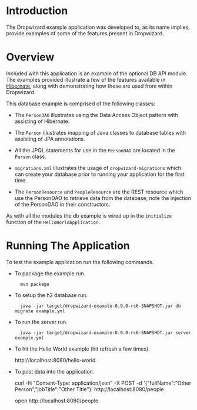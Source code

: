 # Introduction

The Dropwizard example application was developed to, as its name implies, provide examples of some of the features
present in Dropwizard.

# Overview

Included with this application is an example of the optional DB API module. The examples provided illustrate a few of
the features available in [Hibernate](http://hibernate.org/), along with demonstrating how these are used from within
Dropwizard.

This database example is comprised of the following classes:

* The `PersonDAO` illustrates using the Data Access Object pattern with assisting of Hibernate.

* The `Person` illustrates mapping of Java classes to database tables with assisting of JPA annotations.

* All the JPQL statements for use in the `PersonDAO` are located in the `Person` class.

* `migrations.xml` illustrates the usage of `dropwizard-migrations` which can create your database prior to running
your application for the first time.

* The `PersonResource` and `PeopleResource` are the REST resource which use the PersonDAO to retrieve data from the database, note the injection
of the PersonDAO in their constructors.

As with all the modules the db example is wired up in the `initialize` function of the `HelloWorldApplication`.

# Running The Application

To test the example application run the following commands.

* To package the example run.

        mvn package

* To setup the h2 database run.

        java -jar target/dropwizard-example-0.9.0-rc6-SNAPSHOT.jar db migrate example.yml

* To run the server run.

        java -jar target/dropwizard-example-0.9.0-rc6-SNAPSHOT.jar server example.yml

* To hit the Hello World example (hit refresh a few times).

	http://localhost:8080/hello-world

* To post data into the application.

	curl -H "Content-Type: application/json" -X POST -d '{"fullName":"Other Person","jobTitle":"Other Title"}' http://localhost:8080/people
	
	open http://localhost:8080/people
